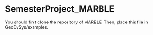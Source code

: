 # SemesterProject_MARBLE

You should first clone the repository of [MARBLE](https://github.com/agosztolai/MARBLE/tree/main).
Then, place this file in GeoDySys/examples.
